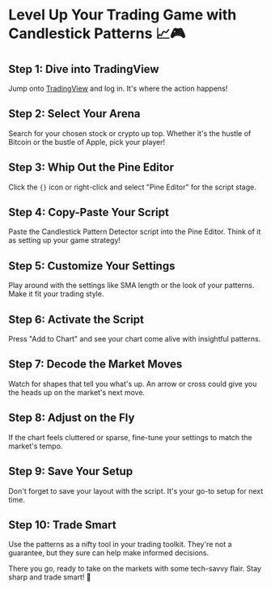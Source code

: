 # Level Up Your Trading Game with Candlestick Patterns 📈🎮

## Step 1: Dive into TradingView
Jump onto [TradingView](https://www.tradingview.com/) and log in. It's where the action happens!

## Step 2: Select Your Arena
Search for your chosen stock or crypto up top. Whether it's the hustle of Bitcoin or the bustle of Apple, pick your player!

## Step 3: Whip Out the Pine Editor
Click the `{}` icon or right-click and select "Pine Editor" for the script stage.

## Step 4: Copy-Paste Your Script
Paste the Candlestick Pattern Detector script into the Pine Editor. Think of it as setting up your game strategy!

## Step 5: Customize Your Settings
Play around with the settings like SMA length or the look of your patterns. Make it fit your trading style.

## Step 6: Activate the Script
Press "Add to Chart" and see your chart come alive with insightful patterns.

## Step 7: Decode the Market Moves
Watch for shapes that tell you what's up. An arrow or cross could give you the heads up on the market's next move.

## Step 8: Adjust on the Fly
If the chart feels cluttered or sparse, fine-tune your settings to match the market's tempo.

## Step 9: Save Your Setup
Don't forget to save your layout with the script. It's your go-to setup for next time.

## Step 10: Trade Smart
Use the patterns as a nifty tool in your trading toolkit. They're not a guarantee, but they sure can help make informed decisions.

There you go, ready to take on the markets with some tech-savvy flair. Stay sharp and trade smart! 🌟
